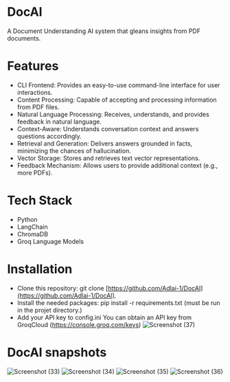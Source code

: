 # DocAI
A Document Understanding AI system that gleans insights from PDF documents.

# Features
* CLI Frontend: Provides an easy-to-use command-line interface for user interactions.
* Content Processing: Capable of accepting and processing information from PDF files.
* Natural Language Processing: Receives, understands, and provides feedback in natural language.
* Context-Aware: Understands conversation context and answers questions accordingly.
* Retrieval and Generation: Delivers answers grounded in facts, minimizing the chances of hallucination.
* Vector Storage: Stores and retrieves text vector representations.
* Feedback Mechanism: Allows users to provide additional context (e.g., more PDFs).

# Tech Stack
* Python
* LangChain
* ChromaDB
* Groq Language Models

# Installation
* Clone this repository: git clone [https://github.com/Adlai-1/DocAI](https://github.com/Adlai-1/DocAI).
* Install the needed packages: pip install -r requirements.txt (must be run in the projet directory.)
* Add your API key to config.ini You can obtain an API key from GroqCloud (https://console.groq.com/keys)
![Screenshot (37)](https://github.com/user-attachments/assets/ef91cd04-33af-4faa-83af-3702ef7711e8)


# DocAI snapshots
![Screenshot (33)](https://github.com/user-attachments/assets/1cf25d1c-4aaa-4a4e-b1b4-64a3a199edec)
![Screenshot (34)](https://github.com/user-attachments/assets/fd6f83b1-6b31-468c-b6ad-d9561e753760)
![Screenshot (35)](https://github.com/user-attachments/assets/0564902b-c716-412b-a837-4dee1390fb23)
![Screenshot (36)](https://github.com/user-attachments/assets/f8180618-27a1-4f00-97bc-bcc10f1aa6ca)


